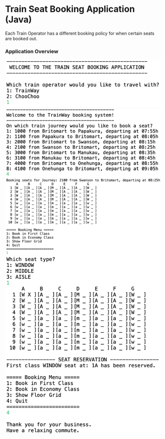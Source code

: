 # Train Seat Booking Application (Java)

Each Train Operator has a different booking policy for when certain seats are booked out.

### Application Overview
![Welcome](/screenshots/welcome.png)
![Journey Selection](/screenshots/journey-selection.png)
![Seat Selection](/screenshots/seat-selection.png)
![Seat Confirmation](/screenshots/seat-confirmation.png)
